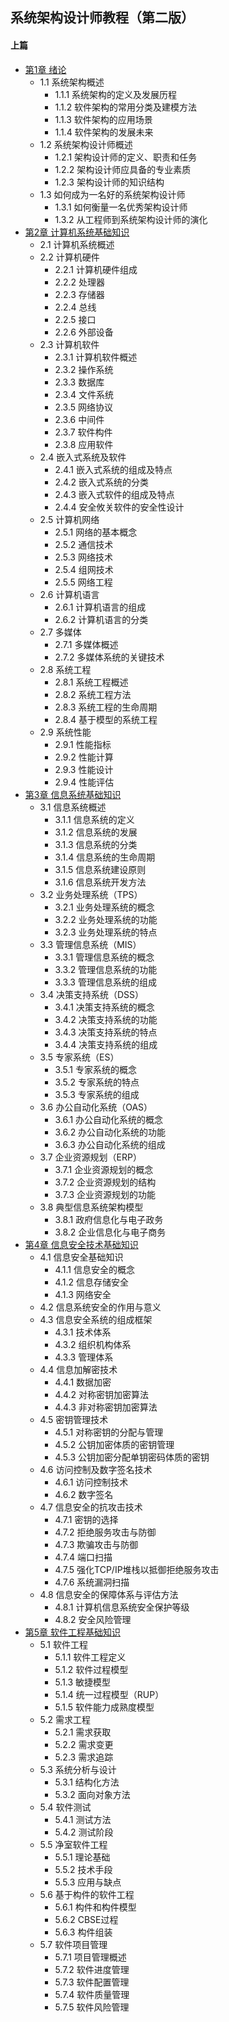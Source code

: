 ## 系统架构设计师教程（第二版）
#### 上篇
- [第1章 绪论](chapter1.md)
	- 1.1 系统架构概述
		- 1.1.1 系统架构的定义及发展历程
		- 1.1.2 软件架构的常用分类及建模方法
		- 1.1.3 软件架构的应用场景
		- 1.1.4 软件架构的发展未来
	- 1.2 系统架构设计师概述
		- 1.2.1 架构设计师的定义、职责和任务
		- 1.2.2 架构设计师应具备的专业素质
		- 1.2.3 架构设计师的知识结构
	- 1.3 如何成为一名好的系统架构设计师
		- 1.3.1 如何衡量一名优秀架构设计师
		- 1.3.2 从工程师到系统架构设计师的演化
- [第2章 计算机系统基础知识](chapter2.md)
	- 2.1 计算机系统概述
	- 2.2 计算机硬件
		- 2.2.1 计算机硬件组成
		- 2.2.2 处理器
		- 2.2.3 存储器
		- 2.2.4 总线
		- 2.2.5 接口
		- 2.2.6 外部设备
	- 2.3 计算机软件
		- 2.3.1 计算机软件概述
		- 2.3.2 操作系统
		- 2.3.3 数据库
		- 2.3.4 文件系统
		- 2.3.5 网络协议
		- 2.3.6 中间件
		- 2.3.7 软件构件
		- 2.3.8 应用软件
	- 2.4 嵌入式系统及软件
		- 2.4.1 嵌入式系统的组成及特点
		- 2.4.2 嵌入式系统的分类
		- 2.4.3 嵌入式软件的组成及特点
		- 2.4.4 安全攸关软件的安全性设计
	- 2.5 计算机网络
		- 2.5.1 网络的基本概念
		- 2.5.2 通信技术
		- 2.5.3 网络技术
		- 2.5.4 组网技术
		- 2.5.5 网络工程
	- 2.6 计算机语言
		- 2.6.1 计算机语言的组成
		- 2.6.2 计算机语言的分类
	- 2.7 多媒体
		- 2.7.1 多媒体概述
		- 2.7.2 多媒体系统的关键技术
	- 2.8 系统工程
		- 2.8.1 系统工程概述
		- 2.8.2 系统工程方法
		- 2.8.3 系统工程的生命周期
		- 2.8.4 基于模型的系统工程
	- 2.9 系统性能
		- 2.9.1 性能指标
		- 2.9.2 性能计算
		- 2.9.3 性能设计
		- 2.9.4 性能评估
- [第3章 信息系统基础知识](chapter3.md)
	- 3.1 信息系统概述
		- 3.1.1 信息系统的定义
		- 3.1.2 信息系统的发展
		- 3.1.3 信息系统的分类
		- 3.1.4 信息系统的生命周期
		- 3.1.5 信息系统建设原则
		- 3.1.6 信息系统开发方法
	- 3.2 业务处理系统（TPS）
		- 3.2.1 业务处理系统的概念
		- 3.2.2 业务处理系统的功能
		- 3.2.3 业务处理系统的特点
	- 3.3 管理信息系统（MIS）
		- 3.3.1 管理信息系统的概念
		- 3.3.2 管理信息系统的功能
		- 3.3.3 管理信息系统的组成
	- 3.4 决策支持系统（DSS）
		- 3.4.1 决策支持系统的概念
		- 3.4.2 决策支持系统的功能
		- 3.4.3 决策支持系统的特点
		- 3.4.4 决策支持系统的组成
	- 3.5 专家系统（ES）
		- 3.5.1  专家系统的概念
		- 3.5.2 专家系统的特点
		- 3.5.3 专家系统的组成
	- 3.6 办公自动化系统（OAS）
		- 3.6.1 办公自动化系统的概念
		- 3.6.2 办公自动化系统的功能
		- 3.6.3 办公自动化系统的组成
	- 3.7 企业资源规划（ERP）
		- 3.7.1 企业资源规划的概念
		- 3.7.2 企业资源规划的结构
		- 3.7.3 企业资源规划的功能
	- 3.8 典型信息系统架构模型
		- 3.8.1 政府信息化与电子政务
		- 3.8.2 企业信息化与电子商务
- [第4章 信息安全技术基础知识](chapter4.md)
	- 4.1 信息安全基础知识
		- 4.1.1 信息安全的概念
		- 4.1.2 信息存储安全
		- 4.1.3 网络安全
	- 4.2 信息系统安全的作用与意义
	- 4.3 信息安全系统的组成框架
		- 4.3.1 技术体系
		- 4.3.2 组织机构体系
		- 4.3.3 管理体系
	- 4.4 信息加解密技术
		- 4.4.1 数据加密
		- 4.4.2 对称密钥加密算法
		- 4.4.3 非对称密钥加密算法
	- 4.5 密钥管理技术
		- 4.5.1 对称密钥的分配与管理
		- 4.5.2 公钥加密体质的密钥管理
		- 4.5.3 公钥加密分配单钥密码体质的密钥
	- 4.6 访问控制及数字签名技术
		- 4.6.1 访问控制技术
		- 4.6.2 数字签名
	- 4.7 信息安全的抗攻击技术
		- 4.7.1 密钥的选择
		- 4.7.2 拒绝服务攻击与防御
		- 4.7.3 欺骗攻击与防御
		- 4.7.4 端口扫描
		- 4.7.5 强化TCP/IP堆栈以抵御拒绝服务攻击
		- 4.7.6 系统漏洞扫描
	- 4.8 信息安全的保障体系与评估方法
		- 4.8.1 计算机信息系统安全保护等级
		- 4.8.2 安全风险管理
- [第5章 软件工程基础知识](chapter5.md)
	- 5.1 软件工程
		- 5.1.1 软件工程定义
		- 5.1.2 软件过程模型
		- 5.1.3 敏捷模型
		- 5.1.4 统一过程模型（RUP）
		- 5.1.5 软件能力成熟度模型
	- 5.2 需求工程
		- 5.2.1 需求获取
		- 5.2.2 需求变更
		- 5.2.3 需求追踪
	- 5.3 系统分析与设计
		- 5.3.1 结构化方法
		- 5.3.2 面向对象方法
	- 5.4 软件测试
		- 5.4.1 测试方法
		- 5.4.2 测试阶段
	- 5.5 净室软件工程
		- 5.5.1 理论基础
		- 5.5.2 技术手段
		- 5.5.3 应用与缺点
	- 5.6 基于构件的软件工程
		- 5.6.1 构件和构件模型
		- 5.6.2 CBSE过程
		- 5.6.3 构件组装
	- 5.7 软件项目管理
		- 5.7.1 项目管理概述
		- 5.7.2 软件进度管理
		- 5.7.3 软件配置管理
		- 5.7.4 软件质量管理
		- 5.7.5 软件风险管理